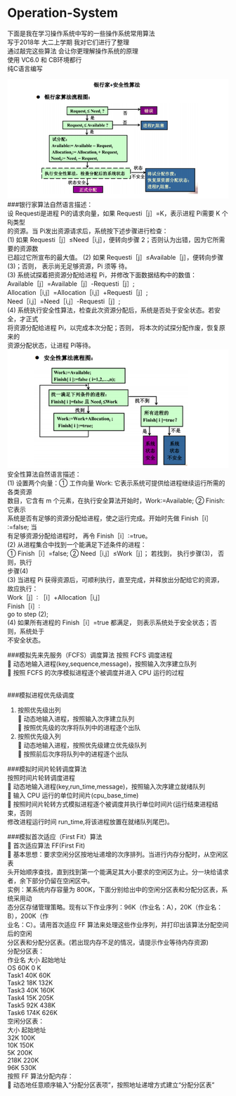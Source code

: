# Operation-System
下面是我在学习操作系统中写的一些操作系统常用算法  <br>
写于2018年 大二上学期  我对它们进行了整理  <br>
通过敲完这些算法 会让你更理解操作系统的原理 <br>
使用 VC6.0 和 CB环境都行 <br>
纯C语言编写  <br>

<img src="img/01.PNG"/>
###银行家算法自然语言描述：<br>
设 Requesti是进程 Pi的请求向量，如果 Requesti［j］=K，表示进程 Pi需要 K 个 Rj类型<br>
的资源。当 Pi发出资源请求后，系统按下述步骤进行检查：<br>
(1) 如果 Requesti［j］≤Need［i,j］，便转向步骤 2；否则认为出错，因为它所需要的资源数<br>
已超过它所宣布的最大值。
(2) 如果 Requesti［j］≤Available［j］，便转向步骤(3)；否则， 表示尚无足够资源，Pi 须等
待。<br>
(3) 系统试探着把资源分配给进程 Pi，并修改下面数据结构中的数值：<br>
Available［j］=Available［j］-Requesti［j］;<br>
Allocation［i,j］=Allocation［i,j］+Requesti［j］;<br>
Need［i,j］=Need［i,j］-Requesti［j］;<br>
(4) 系统执行安全性算法，检查此次资源分配后，系统是否处于安全状态。若安全，才正式<br>
将资源分配给进程 Pi，以完成本次分配；否则， 将本次的试探分配作废，恢复原来的<br>
资源分配状态，让进程 Pi等待。<br/>

<img src="img/02.PNG">

<br>
安全性算法自然语言描述：<br>
(1) 设置两个向量：① 工作向量 Work: 它表示系统可提供给进程继续运行所需的各类资源<br>
数目，它含有 m 个元素，在执行安全算法开始时，Work∶=Available; ② Finish: 它表示<br>
系统是否有足够的资源分配给进程，使之运行完成。开始时先做 Finish［i］∶=false; 当<br>
有足够资源分配给进程时， 再令 Finish［i］∶=true。<br>
(2) 从进程集合中找到一个能满足下述条件的进程：<br>
① Finish［i］=false; ② Need［i,j］≤Work［j］； 若找到， 执行步骤(3)， 否则，执行<br>
步骤(4)<br>
(3) 当进程 Pi 获得资源后，可顺利执行，直至完成，并释放出分配给它的资源，故应执行：<br>
Work［j］∶ ［i］+Allocation［i,j］<br>
Finish［i］∶<br>
go to step (2);<br>
(4) 如果所有进程的 Finish［i］=true 都满足， 则表示系统处于安全状态；否则，系统处于<br>
不安全状态。<br>

###模拟先来先服务（FCFS）调度算法
按照 FCFS 调度进程 <br>
 动态地输入进程(key,sequence,message)，按照输入次序建立队列<br>
 按照 FCFS 的次序模拟进程逐个被调度并进入 CPU 运行的过程<br>
<br>

###模拟进程优先级调度<br>
1. 按照优先级出列<br>
 动态地输入进程，按照输入次序建立队列<br>
 按照优先级的次序将队列中的进程逐个出队<br>
 2. 按照优先级入列<br>
 动态地输入进程，按照优先级建立优先级队列<br>
 按照前后次序将队列中的进程逐个出队<br>

###模拟时间片轮转调度算法<br>
按照时间片轮转调度进程<br>
 动态地输入进程(key,run_time,message)，按照输入次序建立就绪队列<br>
 输入 CPU 运行的单位时间片(cpu_base_time)<br>
 按照时间片轮转方式模拟进程逐个被调度并执行单位时间片(运行结束进程结束，否则<br>
修改进程运行时间 run_time,将该进程放置在就绪队列尾巴)。<br>

###模拟首次适应（First Fit）算法<br>
 首次适应算法 FF(First Fit)<br>
 基本思想：要求空闲分区按地址递增的次序排列。当进行内存分配时，从空闲区表<br>
头开始顺序查找，直到找到第一个能满足其大小要求的空闲区为止。分一块给请求<br>
者，余下部分仍留在空闲区中。<br>
实例：某系统内存容量为 800K，下面分别给出中的空闲分区表和分配分区表，系统采用动<br>
态分区存储管理策略。现有以下作业序列：96K（作业名：A），20K（作业名：B），200K（作<br>
业名：C）。请用首次适应 FF 算法来处理这些作业序列，并打印出该算法分配空间后的空闲<br>
分区表和分配分区表。(若出现内存不足的情况，请提示作业等待内存资源)<br>
分配分区表：<br>
作业名 大小 起始地址<br>
OS 60K 0 K<br>
Task1 40K 60K<br>
Task2 18K 132K<br>
Task3 40K 160K<br>
Task4 15K 205K<br>
Task5 92K 438K<br>
Task6 174K 626K<br>
空闲分区表：<br>
大小 起始地址<br>
32K 100K<br>
10K 150K<br>
5K 200K<br>
218K 220K<br>
96K 530K<br>
按照 FF 算法分配内存：<br>
 动态地任意顺序输入“分配分区表项”，按照地址递增方式建立“分配分区表”<br>





